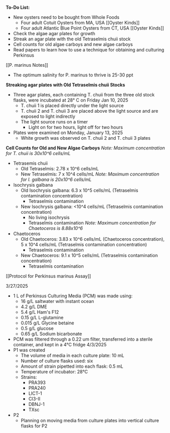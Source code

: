 **To-Do List:** 
- New oysters need to be bought from Whole Foods 
	- Four adult Cotuit Oysters from MA, USA [[Oyster Kinds]]
	- Four adult Atlantic Blue Point Oysters from CT, USA [[Oyster Kinds]]
- Check the algae agar plates for growth 
- Streak an agar plate with the old Tetraselmis chuii stock 
- Cell counts for old algae carboys and new algae carboys 
- Read papers to learn how to use a technique for obtaining and culturing Perkinsus

[[P. marinus Notes]] 
- The optimum salinity for P. marinus to thrive is 25-30 ppt

**Streaking agar plates with Old Tetraselmis chuii Stocks** 
- Three agar plates, each containing T. chuii from the three old stock flasks, were incubated at 28° C on Friday Jan 10, 2025
	- T. chuii 1 is placed directly under the light source 
	- T. chuii 2 and T. chuii 3 are placed above the light source and are exposed to light indirectly
	- The light source runs on a timer
		- Light on for two hours, light off for two hours 
- Plates were examined on Monday, January 13, 2025
	- White growth was observed on T. chuii 2 and T. chuii 3 plates

**Cell Counts for Old and New Algae Carboys** 
*Note: Maximum concentration for T. chuii is 30x10^6 cells/mL*
- Tetrasemis chuii 
	- Old Tetraselmis: 2.78 x 10^6 cells/mL
	- New Tetraselmis: 7 x 10^4 cells/mL
*Note: Maximum concentration for I. galbana is 20x10^6 cells/mL*
- Isochrysis galbana
	- Old Isochrysis galbana: 6.3 x 10^5 cells/mL (Tetraselmis contamination concentration)
		- Tetraselmis contamination
	- New Isochrysis galbana: <10^4 cells/mL (Tetraselmis contamination concentration)
		- No living isochrysis
		- Tetraselmis contamination
*Note: Maximum concentration for Chaetoceros is 8.88x10^6*
- Chaetoceros
	- Old Chaetoceros: 3.83 x 10^6 cells/mL (Chaetoceros concentration), 5 x 10^4 cells/mL (Tetraselmis contamination concentration)
		- Tetraselmis contamination
	- New Chaetoceros: 9.1 x 10^5 cells/mL (Tetraselmis contamination concentration)
		- Tetraselmis contamination


[[Protocol for Perkinsus marinus Assay]]

3/27/2025
- 1 L of Perkinsus Culturing Media (PCM) was made using:
	- 16 g/L saltwater with instant ocean
	- 4.2 g/L DME
	- 5.4 g/L Ham's F12
	- 0.15 g/L L-glutamine
	- 0.015 g/L Glycine betaine 
	- 0.5 g/L glucose
	- 0.65 g/L Sodium bicarbonate
- PCM was filtered through a 0.22 um filter, transferred into a sterile container, and kept in a 4°C fridge
4/3/2025
- P1 was created 
	- The volume of media in each culture plate: 10 mL 
	- Number of culture flasks used: six
	- Amount of strain pipetted into each flask: 0.5 mL
	- Temperature of incubator: 28°C
	- Strains:
		- PRA393
		- PRA240
		- LICT-1
		- CI3-II
		- DBNJ-1
		- TXsc
- P2
	- Planning on moving media from culture plates into vertical culture flasks for P2
